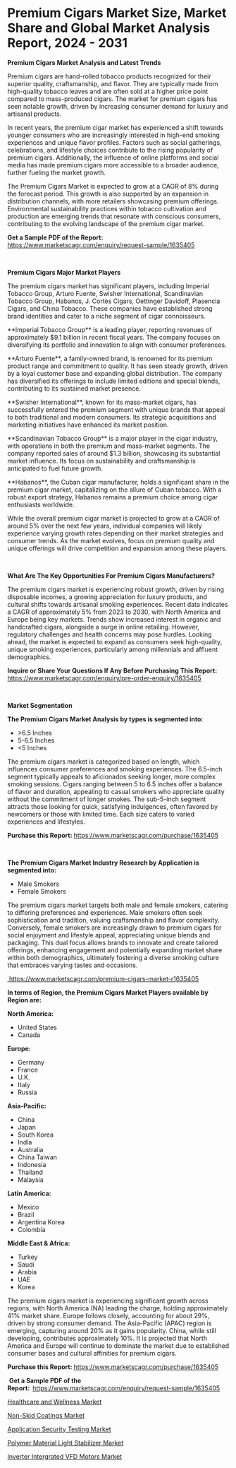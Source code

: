 <p><h1>Premium Cigars Market Size, Market Share and Global Market Analysis Report, 2024 - 2031</h1></p><p><strong>Premium Cigars Market Analysis and Latest Trends</strong></p>
<p><p>Premium cigars are hand-rolled tobacco products recognized for their superior quality, craftsmanship, and flavor. They are typically made from high-quality tobacco leaves and are often sold at a higher price point compared to mass-produced cigars. The market for premium cigars has seen notable growth, driven by increasing consumer demand for luxury and artisanal products. </p><p>In recent years, the premium cigar market has experienced a shift towards younger consumers who are increasingly interested in high-end smoking experiences and unique flavor profiles. Factors such as social gatherings, celebrations, and lifestyle choices contribute to the rising popularity of premium cigars. Additionally, the influence of online platforms and social media has made premium cigars more accessible to a broader audience, further fueling the market growth.</p><p>The Premium Cigars Market is expected to grow at a CAGR of 8% during the forecast period. This growth is also supported by an expansion in distribution channels, with more retailers showcasing premium offerings. Environmental sustainability practices within tobacco cultivation and production are emerging trends that resonate with conscious consumers, contributing to the evolving landscape of the premium cigar market.</p></p>
<p><strong>Get a Sample PDF of the Report:&nbsp;</strong> <a href="https://www.marketscagr.com/enquiry/request-sample/1635405?utm_campaign=1436&utm_medium=2&utm_source=Github&utm_content=ia&utm_term=11102024&utm_id=premium-cigars">https://www.marketscagr.com/enquiry/request-sample/1635405</a></p>
<p>&nbsp;</p>
<p><strong>Premium Cigars Major Market Players</strong></p>
<p><p>The premium cigars market has significant players, including Imperial Tobacco Group, Arturo Fuente, Swisher International, Scandinavian Tobacco Group, Habanos, J. Cortès Cigars, Oettinger Davidoff, Plasencia Cigars, and China Tobacco. These companies have established strong brand identities and cater to a niche segment of cigar connoisseurs.</p><p>**Imperial Tobacco Group** is a leading player, reporting revenues of approximately $9.1 billion in recent fiscal years. The company focuses on diversifying its portfolio and innovation to align with consumer preferences.</p><p>**Arturo Fuente**, a family-owned brand, is renowned for its premium product range and commitment to quality. It has seen steady growth, driven by a loyal customer base and expanding global distribution. The company has diversified its offerings to include limited editions and special blends, contributing to its sustained market presence.</p><p>**Swisher International**, known for its mass-market cigars, has successfully entered the premium segment with unique brands that appeal to both traditional and modern consumers. Its strategic acquisitions and marketing initiatives have enhanced its market position.</p><p>**Scandinavian Tobacco Group** is a major player in the cigar industry, with operations in both the premium and mass-market segments. The company reported sales of around $1.3 billion, showcasing its substantial market influence. Its focus on sustainability and craftsmanship is anticipated to fuel future growth.</p><p>**Habanos**, the Cuban cigar manufacturer, holds a significant share in the premium cigar market, capitalizing on the allure of Cuban tobacco. With a robust export strategy, Habanos remains a premium choice among cigar enthusiasts worldwide.</p><p>While the overall premium cigar market is projected to grow at a CAGR of around 5% over the next few years, individual companies will likely experience varying growth rates depending on their market strategies and consumer trends. As the market evolves, focus on premium quality and unique offerings will drive competition and expansion among these players.</p></p>
<p>&nbsp;</p>
<p><strong>What Are The Key Opportunities For Premium Cigars Manufacturers?</strong></p>
<p><p>The premium cigars market is experiencing robust growth, driven by rising disposable incomes, a growing appreciation for luxury products, and cultural shifts towards artisanal smoking experiences. Recent data indicates a CAGR of approximately 5% from 2023 to 2030, with North America and Europe being key markets. Trends show increased interest in organic and handcrafted cigars, alongside a surge in online retailing. However, regulatory challenges and health concerns may pose hurdles. Looking ahead, the market is expected to expand as consumers seek high-quality, unique smoking experiences, particularly among millennials and affluent demographics.</p></p>
<p><strong>Inquire or Share Your Questions If Any Before Purchasing This Report:</strong> <a href="https://www.marketscagr.com/enquiry/pre-order-enquiry/1635405?utm_campaign=1436&utm_medium=2&utm_source=Github&utm_content=ia&utm_term=11102024&utm_id=premium-cigars">https://www.marketscagr.com/enquiry/pre-order-enquiry/1635405</a></p>
<p>&nbsp;</p>
<p><strong>Market Segmentation</strong></p>
<p><strong>The Premium Cigars Market Analysis by types is segmented into:</strong></p>
<p><ul><li>>6.5 Inches</li><li>5-6.5 Inches</li><li><5 Inches</li></ul></p>
<p><p>The premium cigars market is categorized based on length, which influences consumer preferences and smoking experiences. The 6.5-inch segment typically appeals to aficionados seeking longer, more complex smoking sessions. Cigars ranging between 5 to 6.5 inches offer a balance of flavor and duration, appealing to casual smokers who appreciate quality without the commitment of longer smokes. The sub-5-inch segment attracts those looking for quick, satisfying indulgences, often favored by newcomers or those with limited time. Each size caters to varied experiences and lifestyles.</p></p>
<p><strong>Purchase this Report:&nbsp;</strong><a href="https://www.marketscagr.com/purchase/1635405?utm_campaign=1436&utm_medium=2&utm_source=Github&utm_content=ia&utm_term=11102024&utm_id=premium-cigars">https://www.marketscagr.com/purchase/1635405</a></p>
<p>&nbsp;</p>
<p><strong>The Premium Cigars Market Industry Research by Application is segmented into:</strong></p>
<p><ul><li>Male Smokers</li><li>Female Smokers</li></ul></p>
<p><p>The premium cigars market targets both male and female smokers, catering to differing preferences and experiences. Male smokers often seek sophistication and tradition, valuing craftsmanship and flavor complexity. Conversely, female smokers are increasingly drawn to premium cigars for social enjoyment and lifestyle appeal, appreciating unique blends and packaging. This dual focus allows brands to innovate and create tailored offerings, enhancing engagement and potentially expanding market share within both demographics, ultimately fostering a diverse smoking culture that embraces varying tastes and occasions.</p></p>
<p><a href="https://www.marketscagr.com/premium-cigars-market-r1635405?utm_campaign=1436&utm_medium=2&utm_source=Github&utm_content=ia&utm_term=11102024&utm_id=premium-cigars">&nbsp;https://www.marketscagr.com/premium-cigars-market-r1635405</a></p>
<p><strong>In terms of Region, the Premium Cigars Market Players available by Region are:</strong></p>
<p>
    <p> <strong> North America: </strong>
        <ul>
            <li>United States</li>
            <li>Canada</li>
        </ul>
        </p> 
    <p> <strong> Europe: </strong>
        <ul>
            <li>Germany</li>
            <li>France</li>
            <li>U.K.</li>
            <li>Italy</li>
            <li>Russia</li>
        </ul>
        </p> 
    <p> <strong> Asia-Pacific: </strong>
        <ul>
            <li>China</li>
            <li>Japan</li>
            <li>South Korea</li>
            <li>India</li>
            <li>Australia</li>
            <li>China Taiwan</li>
            <li>Indonesia</li>
            <li>Thailand</li>
            <li>Malaysia</li>
        </ul>
        </p> 
    <p> <strong> Latin America: </strong>
        <ul>
            <li>Mexico</li>
            <li>Brazil</li>
            <li>Argentina Korea</li>
            <li>Colombia</li>
        </ul>
        </p> 
    <p> <strong> Middle East & Africa: </strong>
        <ul>
            <li>Turkey</li>
            <li>Saudi</li>
            <li>Arabia</li>
            <li>UAE</li>
            <li>Korea</li>
        </ul>
    </p>
    </p>
<p><p>The premium cigars market is experiencing significant growth across regions, with North America (NA) leading the charge, holding approximately 41% market share. Europe follows closely, accounting for about 29%, driven by strong consumer demand. The Asia-Pacific (APAC) region is emerging, capturing around 20% as it gains popularity. China, while still developing, contributes approximately 10%. It is projected that North America and Europe will continue to dominate the market due to established consumer bases and cultural affinities for premium cigars.</p></p>
<p><strong>Purchase this Report: </strong><a href="https://www.marketscagr.com/purchase/1635405?utm_campaign=1436&utm_medium=2&utm_source=Github&utm_content=ia&utm_term=11102024&utm_id=premium-cigars">https://www.marketscagr.com/purchase/1635405</a></p>
<p>&nbsp;<strong>Get a Sample PDF of the Report:&nbsp;&nbsp;</strong><a href="https://www.marketscagr.com/enquiry/request-sample/1635405?utm_campaign=1436&utm_medium=2&utm_source=Github&utm_content=ia&utm_term=11102024&utm_id=premium-cigars">https://www.marketscagr.com/enquiry/request-sample/1635405</a></p>
<p><strong></strong></p>
<p><p><a href="https://github.com/birroctaymonyj/Market-Research-Report-List-1/blob/main/healthcare-and-wellness-market.md?utm_campaign=1436&utm_medium=2&utm_source=Github&utm_content=ia&utm_term=11102024&utm_id=premium-cigars">Healthcare and Wellness Market</a></p><p><a href="https://www.linkedin.com/pulse/non-skid-coatings-market-size-growth-industry-analysis-segmentation-ejxvc?utm_campaign=1436&utm_medium=2&utm_source=Github&utm_content=ia&utm_term=11102024&utm_id=premium-cigars">Non-Skid Coatings Market</a></p><p><a href="https://github.com/sofayahoo2023/Market-Research-Report-List-6/blob/main/application-security-testing-market.md?utm_campaign=1436&utm_medium=2&utm_source=Github&utm_content=ia&utm_term=11102024&utm_id=premium-cigars">Application Security Testing Market</a></p><p><a href="https://www.linkedin.com/pulse/insights-polymer-material-light-stabilizer-industry-market-financial-q4rkc?utm_campaign=1436&utm_medium=2&utm_source=Github&utm_content=ia&utm_term=11102024&utm_id=premium-cigars">Polymer Material Light Stabilizer Market</a></p><p><a href="https://www.linkedin.com/pulse/inverter-intergrated-vfd-motors-ecosystem-mapping-innovation-omm2e?utm_campaign=1436&utm_medium=2&utm_source=Github&utm_content=ia&utm_term=11102024&utm_id=premium-cigars">Inverter Intergrated VFD Motors Market</a></p></p>